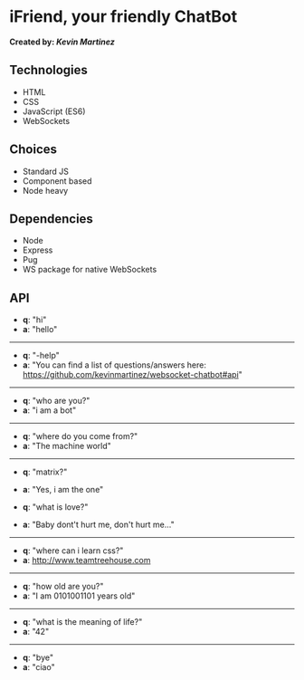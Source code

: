 # iFriend, your friendly ChatBot

**Created by: _Kevin Martinez_**

## Technologies

* HTML
* CSS
* JavaScript (ES6)
* WebSockets

## Choices

* Standard JS
* Component based
* Node heavy

## Dependencies

* Node
* Express
* Pug
* WS package for native WebSockets

## API

* **q**: "hi"
* **a**: "hello"

---

* **q**: "-help"
* **a**: "You can find a list of questions/answers here: <https://github.com/kevinmartinez/websocket-chatbot#api>"

---

* **q**: "who are you?"
* **a**: "i am a bot"

---

* **q**: "where do you come from?"
* **a**: "The machine world"

---

* **q**: "matrix?"
* **a**: "Yes, i am the one"

* **q**: "what is love?"
* **a**: "Baby dont't hurt me, don't hurt me..."

---

* **q**: "where can i learn css?"
* **a**: <http://www.teamtreehouse.com>

---

* **q**: "how old are you?"
* **a**: "I am 0101001101 years old"

---

* **q**: "what is the meaning of life?"
* **a**: "42"

---

* **q**: "bye"
* **a**: "ciao"